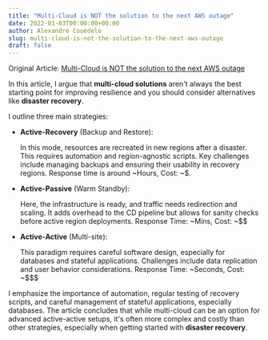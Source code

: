 ```yaml
--- 
title: "Multi-Cloud is NOT the solution to the next AWS outage" 
date: 2022-01-03T00:00:00+00:00 
author: Alexandre Couedelo 
slug: multi-cloud-is-not-the-solution-to-the-next-aws-outage 
draft: false 
---
```


Original Article: [Multi-Cloud is NOT the solution to the next AWS outage](https://faun.pub/multi-cloud-is-not-the-solution-to-the-next-aws-outage-bb41c0b14573)

In this article, I argue that **multi-cloud solutions** aren't always the best starting point for improving resilience and you should consider alternatives like **disaster recovery**.

I outline three main strategies:

*   **Active-Recovery** (Backup and Restore):

    In this mode, resources are recreated in new regions after a disaster. This requires automation and region-agnostic scripts. Key challenges include managing backups and ensuring their usability in recovery regions. Response time is around ~Hours, Cost: ~$.

*   **Active-Passive** (Warm Standby):

    Here, the infrastructure is ready, and traffic needs redirection and scaling. It adds overhead to the CD pipeline but allows for sanity checks before active region deployments. Response Time: ~Mins, Cost: ~$$

*   **Active-Active** (Multi-site):

    This paradigm requires careful software design, especially for databases and stateful applications. Challenges include data replication and user behavior considerations. Response Time: ~Seconds, Cost: ~$$$

I emphasize the importance of automation, regular testing of recovery scripts, and careful management of stateful applications, especially databases. The article concludes that while multi-cloud can be an option for advanced active-active setups, it's often more complex and costly than other strategies, especially when getting started with **disaster recovery**.